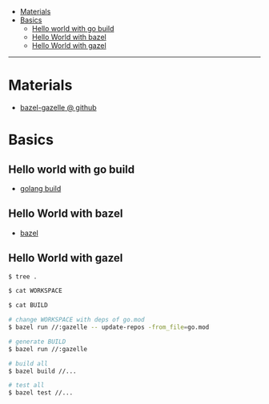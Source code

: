 - [Materials](#materials)
- [Basics](#basics)
  - [Hello world with go build](#hello-world-with-go-build)
  - [Hello World with bazel](#hello-world-with-bazel)
  - [Hello World with gazel](#hello-world-with-gazel)

----

# Materials

* [bazel-gazelle @ github](https://github.com/bazelbuild/bazel-gazelle)

# Basics

## Hello world with go build

* [golang build](/golang/README.md#go-build)

## Hello World with bazel

* [bazel](/bazel/README.md)

## Hello World with gazel

```bash
$ tree .

$ cat WORKSPACE

$ cat BUILD

# change WORKSPACE with deps of go.mod
$ bazel run //:gazelle -- update-repos -from_file=go.mod

# generate BUILD
$ bazel run //:gazelle

# build all
$ bazel build //...

# test all
$ bazel test //...
```
